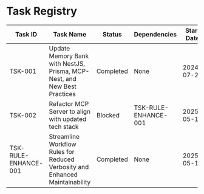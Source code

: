 # Task Registry

| Task ID | Task Name                                                                      | Status    | Dependencies | Start Date | Completion Date | Redelegations | Research Report |
|---------|--------------------------------------------------------------------------------|-----------|--------------|------------|-----------------|---------------|-----------------|
| TSK-001 | Update Memory Bank with NestJS, Prisma, MCP-Nest, and New Best Practices | Completed | None         | 2024-07-27 | 2024-07-28      | 0             | [Link](./TSK-001-Update_Memory_Bank_with_NestJS_Prisma_MCP-Nest_and_New_Best_Practices/research-report.md) | 
| TSK-002 | Refactor MCP Server to align with updated tech stack | Blocked   | TSK-RULE-ENHANCE-001         | 2025-05-17 | -               | 0             |                 |
| TSK-RULE-ENHANCE-001 | Streamline Workflow Rules for Reduced Verbosity and Enhanced Maintainability | Completed   | None         | 2025-05-17 | 2025-05-17      | 0             |                 |